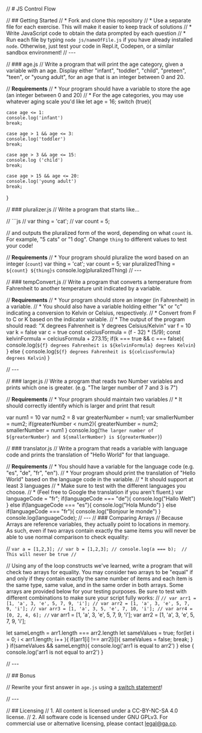 // # JS Control Flow

// ## Getting Started
// * Fork and clone this repository
// * Use a separate file for each exercise. This will make it easier to keep track of solutions
// * Write JavaScript code to obtain the data prompted by each question
// * Run each file by typing `node js/nameOfFile.js` if you have already installed `node`. Otherwise, just test your code in Repl.it, Codepen, or a similar sandbox environment!
// ---

// ### age.js
// Write a program that will print the age category, given a variable with an age. Display either "infant", "toddler", "child", "preteen", "teen", or "young adult", for an age that is an integer between 0 and 20.

// **Requirements**
// * Your program should have a variable to store the age (an integer between 0 and 20)
// * For the age categories, you may use whatever aging scale you'd like
  let age = 16;
  switch (true){
  
    case age <= 1:
    console.log('infant')
    break;
  
    case age > 1 && age <= 3:
    console.log('toddler')
    break;

    case age > 3 && age <= 15:
    console.log ('child')
    break;

    case age > 15 && age <= 20:
    console.log('young adult')
    break;
}


// ### pluralizer.js
// Write a program that starts like...

// ```js
// var thing = 'cat';
// var count = 5;

// and outputs the pluralized form of the word, depending on what `count` is. For example, "5 cats" or "1 dog". Change `thing` to different values to test your code!

// **Requirements**
// * Your program should pluralize the word based on an integer (`count`)
var thing = 'cat';
var count = 5;
var pluralizedThing =  `${count} ${thing}s`
console.log(pluralizedThing)
// ---

// ### tempConvert.js
// Write a program that converts a temperature from Fahrenheit to another temperature unit indicated by a variable.

// **Requirements**
// * Your program should store an integer (in Fahrenheit) in a variable.
// * You should also have a variable holding either "k" or "c" indicating a conversion to Kelvin or Celsius, respectively.
// * Convert from F to C or K based on the indicator variable.
// * The output of the program should read: "X degrees Fahrenheit is Y degrees Celsius/Kelvin"
  var f = 10
  var k = false
  var c = true
  const celciusFormula = (f - 32) * (5/9); 
  const kelvinFormula = celciusFormula + 273.15;
  if(k === true && c === false){
    console.log(`${f} degrees Fahrenheit is ${kelvinFormula} degrees Kelvin`)
  } else {
    console.log(`${f} degrees Fahrenheit is ${celciusFormula} degrees Kelvin`)
  }



// ---

// ### larger.js
// Write a program that reads two Number variables and prints which one is greater. (e.g. "The larger number of 7 and 3 is 7")


// **Requirements**
// * Your program should maintain two variables
// * It should correctly identify which is larger and print that result

var num1 = 10
var num2 = 8
var greaterNumber = num1;
var smallerNumber = num2;
if(greaterNumber < num2){
  greaterNumber = num2;
  smallerNumber = num1
  }
console.log(`The larger number of ${greaterNumber} and ${smallerNumber} is ${greaterNumber}`)


// ### translator.js
// Write a program that reads a variable with language code and prints the translation of "Hello World" for that language.

// **Requirements**
// * You should have a variable for the language code (e.g. "es", "de", "fr", "en").
// * Your program should print the translation of "Hello World" based on the language code in the variable.
// * It should support at least 3 languages
// * Make sure to test with the different languages you choose.
// * (Feel free to Google the translation if you aren't fluent.)
var languageCode = "fr";
if(languageCode === "de"){
  console.log("Hallo Welt")
}
else if(languageCode === "es"){
  console.log("Hola Mundo")
}
else if(languageCode === "fr"){
  console.log("Bonjour le monde")
}
console.log(languageCode);
// ---
// ### Comparing Arrays
// Because Arrays are reference variables, they actually point to locations in memory. As such, even if two arrays contain exactly the same items you will never be able to use normal comparison to check equality:

// ```var a = [1,2,3];
// var b = [1,2,3];
// console.log(a === b);  // This will never be true
// ```

// Using any of the loop constructs we've learned, write a program that will check two arrays for equality. You may consider two arrays to be "equal" if and only if they contain exactly the same number of items and each item is the same type, same value, and in the same order in both arrays. Some arrays are provided below for your testing purposes. Be sure to test with different combinations to make sure your script fully works:
// ```
// var arr1 = [1, 'a', 3, 'e', 5, 7, 9, 'i'];
// var arr2 = [1, 'a', 3, 'e', 5, 7, 9, 'i'];
// var arr3 = [1, 'a', 3, 5, 'e', 7, 10, 'i'];
// var arr4 = [0, 2, 4, 6];
// ```
var arr1 = [1, 'a', 3, 'e', 5, 7, 9, 'i'];
var arr2 = [1, 'a', 3, 'e', 5, 7, 9, 'i'];

let sameLength = arr1.length === arr2.length
  let sameValues = true;
  for(let i = 0; i < arr1.length; i++ ){
      if(arr1[i] !== arr2[i]){
          sameValues = false;
          break;
      }
  }
  if(sameValues && sameLength){
    console.log('arr1 is equal to arr2')
  } else {
    console.log('arr1 is not equal to arr2')
  }
  
 
// ---

// ## Bonus

// Rewrite your first answer in `age.js` using a [switch statement](https://developer.mozilla.org/en-US/docs/Web/JavaScript/Reference/Statements/switch)! 

// ---

// ## Licensing
// 1. All content is licensed under a CC-BY-NC-SA 4.0 license.
// 2. All software code is licensed under GNU GPLv3. For commercial use or alternative licensing, please contact legal@ga.co.
